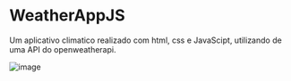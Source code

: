 # WeatherAppJS
Um aplicativo climatico realizado com html, css e JavaScipt, utilizando de uma API do openweatherapi.

![image](https://github.com/Gaells/WeatherAppJS/assets/105751499/115f0706-95e3-4a49-a475-c8ddde50e45e)

